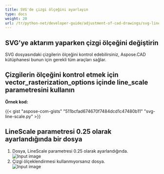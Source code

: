 ```yaml
---
title: SVG'de çizgi ölçeğini ayarlayın
type: docs
weight: 20
url: /tr/python-net/developer-guide/adjustment-of-cad-drawings/svg-line-scale/
---
```



## **SVG'ye aktarım yaparken çizgi ölçeğini değiştirin**

SVG dosyasındaki çizgilerin ölçeğini kontrol edebilirsiniz, Aspose.CAD kütüphanesi bunun için gerekli tüm araçları sağlar.

## **Çizgilerin ölçeğini kontrol etmek için vector_rasterization_options içinde line_scale parametresini kullanın**

**Örnek kod:**

{{< gist "aspose-com-gists" "511bcfad674670f7484dcd1c47480b11" "svg-line-scale.py" >}}


## LineScale parametresi 0.25 olarak ayarlandığında bir dosya
1. Dosya, LineScale parametresi 0.25 olarak ayarlandığında.<br>
![Input image](/cad/_assets/guide/svg/line_scale_0.25.png)<br>
1. Çizgi ölçeklendirmesi kullanmıyorsanız dosya.<br>
![Input image](/cad/_assets/guide/svg/basic_options.png)<br>
